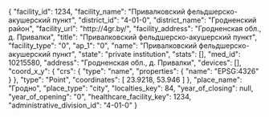 {
    "facility_id": 1234,
    "facility_name": "Привалковский фельдшерско-акушерский пункт",
    "district_id": "4-01-0",
    "district_name": "Гродненский район",
    "facility_url": "http:\/\/4gr.by\/",
    "facility_address": "Гродненская обл., д. Привалки",
    "title": "Привалковский фельдшерско-акушерский пункт",
    "facility_type": "0",
    "ap_1": "0",
    "name": "Привалковский фельдшерско-акушерский пункт",
    "state": "private institution",
    "stats": [],
    "med_id": 10215580,
    "address": "Гродненская обл., д. Привалки",
    "devices": [],
    "coord_x_y": {
        "crs": {
            "type": "name",
            "properties": {
                "name": "EPSG:4326"
            }
        },
        "type": "Point",
        "coordinates": [
            23.9218,
            53.946
        ]
    },
    "place_name": "Гродно",
    "place_type": "city",
    "localties_key": 84,
    "year_of_closing": null,
    "year_of_opening": "0",
    "healthcare_facility_key": 1234,
    "administrative_division_id": "4-01-0"
}
